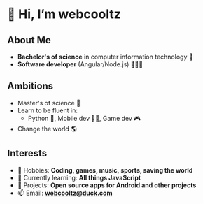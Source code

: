 # 👋 Hi, I’m **webcooltz** #

## About Me ##
  - **Bachelor's of science** in computer information technology 📜
  - **Software developer** (Angular/Node.js) 👨🏻‍💻


## Ambitions ##

  - Master's of science 📜
  - Learn to be fluent in:
      - Python 🐍, Mobile dev 🍎🤖, Game dev 🎮
  - Change the world 🌎
  
  
## Interests ##
  - 👀 Hobbies: **Coding, games, music, sports, saving the world**
  - 🌱 Currently learning: **All things JavaScript**
  - 💞️ Projects: **Open source apps for Android and other projects**
  - 📫 Email: **webcooltz@duck.com**
